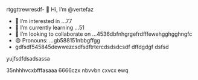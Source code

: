 rtggttrewresdf- 👋 Hi, I’m @vertefaz
- 👀 I’m interested in ...77
- 🌱 I’m currently learning ...51
- 💞️ I’m looking to collaborate on ...4536dbfnhgrgefrdfffewehgghgghngfc
- 😄 Pronouns: ...gb588151nbbgffgg
- gdfsdf545845dewwezcsdfsdftrtercdsdsdcsdf
dffdgdgf
dsfsd
<!---fgjsf544545688521file) appears on your GitHub profile.dfa3vcb99+9dssddqw
You can click the Preview link to take a look at your45 changes.gf23jhmhjjuyh0
--->yujfsdfdsadsassa
35nhhhvcxbfffasaaa
6666czx
nbvvbn
cxvcx
ewq
